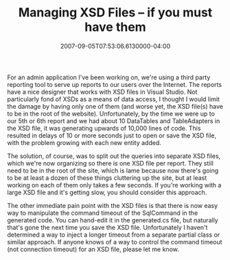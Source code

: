 ﻿---
title: Managing XSD Files – if you must have them
date: "2007-09-05T07:53:06.6130000-04:00"
description: For an admin application I've been working on, we're using a third-party reporting tool to serve up reports to our users over the Internet. The reports have a nice designer that works with XSD files in Visual Studio.
featuredImage: img/managing-xsd-files-–-if-you-must-have-them-featured.png
---

For an admin application I've been working on, we're using a third party reporting tool to serve up reports to our users over the Internet. The reports have a nice designer that works with XSD files in Visual Studio. Not particularly fond of XSDs as a means of data access, I thought I would limit the damage by having only one of them (and worse yet, the XSD file(s) have to be in the root of the website). Unfortunately, by the time we were up to our 5th or 6th report and we had about 10 DataTables and TableAdapters in the XSD file, it was generating upwards of 10,000 lines of code. This resulted in delays of 10 or more seconds just to open or save the XSD file, with the problem growing with each new entity added.

The solution, of course, was to split out the queries into separate XSD files, which we're now organizing so there is one XSD file per report. They still need to be in the root of the site, which is lame because now there's going to be at least a dozen of these things cluttering up the site, but at least working on each of them only takes a few seconds. If you're working with a large XSD file and it's getting slow, you should consider this approach.

The other immediate pain point with the XSD files is that there is now easy way to manipulate the command timeout of the SqlCommand in the generated code. You can hand-edit it in the generated.cs file, but naturally that's gone the next time you save the XSD file. Unfortunately I haven't determined a way to inject a longer timeout from a separate partial class or similar approach. If anyone knows of a way to control the command timeout (not connection timeout) for an XSD file, please let me know.

